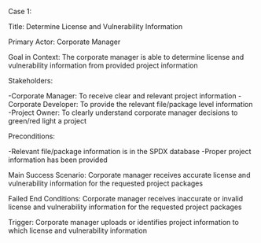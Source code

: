 Case 1:

  Title: Determine License and Vulnerability Information 

  Primary Actor: Corporate Manager

  Goal in Context: The corporate manager is able to determine license and vulnerability information from provided project   information

  Stakeholders:

  -Corporate Manager: To receive clear and relevant project information
  -Corporate Developer: To provide the relevant file/package level information 
  -Project Owner: To clearly understand corporate manager decisions to green/red light a project 

  Preconditions: 

 -Relevant file/package information is in the SPDX database
 -Proper project information has been provided

 Main Success Scenario: Corporate manager receives accurate license and vulnerability information for the requested project   packages

Failed End Conditions: Corporate manager receives inaccurate or invalid license and vulnerability information for the
requested project packages

 Trigger: Corporate manager uploads or identifies project information to which license and vulnerability information 
